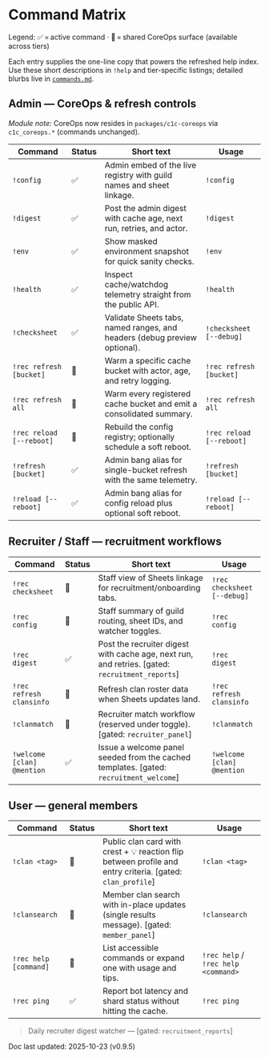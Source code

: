 # Command Matrix

Legend: ✅ = active command · 🧩 = shared CoreOps surface (available across tiers)

Each entry supplies the one-line copy that powers the refreshed help index. Use these
short descriptions in `!help` and tier-specific listings; detailed blurbs live in
[`commands.md`](commands.md).

## Admin — CoreOps & refresh controls
_Module note:_ CoreOps now resides in `packages/c1c-coreops` via `c1c_coreops.*` (commands unchanged).

| Command | Status | Short text | Usage |
| --- | --- | --- | --- |
| `!config` | ✅ | Admin embed of the live registry with guild names and sheet linkage. | `!config` |
| `!digest` | ✅ | Post the admin digest with cache age, next run, retries, and actor. | `!digest` |
| `!env` | ✅ | Show masked environment snapshot for quick sanity checks. | `!env` |
| `!health` | ✅ | Inspect cache/watchdog telemetry straight from the public API. | `!health` |
| `!checksheet` | ✅ | Validate Sheets tabs, named ranges, and headers (debug preview optional). | `!checksheet [--debug]` |
| `!rec refresh [bucket]` | 🧩 | Warm a specific cache bucket with actor, age, and retry logging. | `!rec refresh [bucket]` |
| `!rec refresh all` | 🧩 | Warm every registered cache bucket and emit a consolidated summary. | `!rec refresh all` |
| `!rec reload [--reboot]` | 🧩 | Rebuild the config registry; optionally schedule a soft reboot. | `!rec reload [--reboot]` |
| `!refresh [bucket]` | ✅ | Admin bang alias for single-bucket refresh with the same telemetry. | `!refresh [bucket]` |
| `!reload [--reboot]` | ✅ | Admin bang alias for config reload plus optional soft reboot. | `!reload [--reboot]` |

## Recruiter / Staff — recruitment workflows
| Command | Status | Short text | Usage |
| --- | --- | --- | --- |
| `!rec checksheet` | 🧩 | Staff view of Sheets linkage for recruitment/onboarding tabs. | `!rec checksheet [--debug]` |
| `!rec config` | 🧩 | Staff summary of guild routing, sheet IDs, and watcher toggles. | `!rec config` |
| `!rec digest` | ✅ | Post the recruiter digest with cache age, next run, and retries. [gated: `recruitment_reports`] | `!rec digest` |
| `!rec refresh clansinfo` | 🧩 | Refresh clan roster data when Sheets updates land. | `!rec refresh clansinfo` |
| `!clanmatch` | 🧩 | Recruiter match workflow (reserved under toggle). [gated: `recruiter_panel`] | `!clanmatch` |
| `!welcome [clan] @mention` | ✅ | Issue a welcome panel seeded from the cached templates. [gated: `recruitment_welcome`] | `!welcome [clan] @mention` |

## User — general members
| Command | Status | Short text | Usage |
| --- | --- | --- | --- |
| `!clan <tag>` | 🧩 | Public clan card with crest + 💡 reaction flip between profile and entry criteria. [gated: `clan_profile`] | `!clan <tag>` |
| `!clansearch` | 🧩 | Member clan search with in-place updates (single results message). [gated: `member_panel`] | `!clansearch` |
| `!rec help [command]` | 🧩 | List accessible commands or expand one with usage and tips. | `!rec help` / `!rec help <command>` |
| `!rec ping` | ✅ | Report bot latency and shard status without hitting the cache. | `!rec ping` |

> Daily recruiter digest watcher — [gated: `recruitment_reports`]

Doc last updated: 2025-10-23 (v0.9.5)
